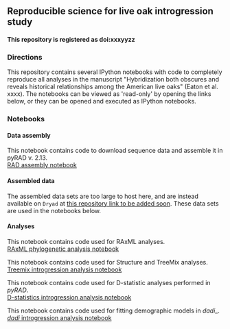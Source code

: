 ## Reproducible science for live oak introgression study

#### This repository is registered as doi:xxxyyzz

### Directions

This repository contains several IPython notebooks with code to completely reproduce 
all analyses in the manuscript "Hybridization both obscures and reveals historical relationships among the American live oaks" (Eaton et al. xxxx). The notebooks can be viewed as 'read-only' by opening the links below, or they can be opened and executed as IPython notebooks.  

### Notebooks  

#### Data assembly 
This notebook contains code to download sequence data and assemble it in pyRAD v. 2.13.  
[RAD assembly notebook](http://nbviewer.ipython.org/github/dereneaton/virentes/blob/master/nb1_virentes_assembly.ipynb)  

#### Assembled data 
The assembled data sets are too large to host here, and are instead available on `Dryad` at [this repository link to be added soon](linktodryad). These data sets are used in the notebooks below. 

#### Analyses  
This notebook contains code used for RAxML analyses.  
[RAxML phylogenetic analysis notebook](http://nbviewer.ipython.org/github/dereneaton/virentes/blob/master/nb2_virentes_raxml.ipynb)  

This notebook contains code used for Structure and TreeMix analyses.  
[Treemix introgression analysis notebook]()  

This notebook contains code used for D-statistic analyses performed in _pyRAD_.  
[D-statistics introgression analysis notebook]()  

This notebook contains code used for fitting demographic models in _dadi__.  
[_dadi_ introgression analysis notebook]()  